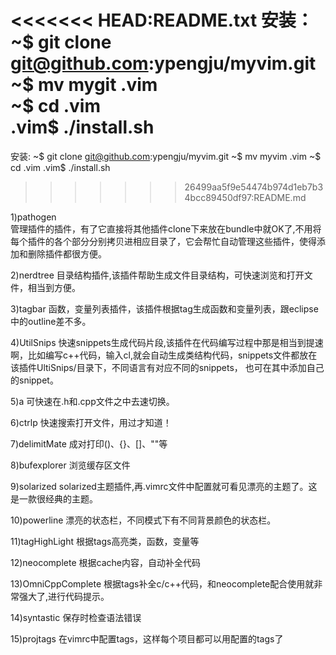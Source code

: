 <<<<<<< HEAD:README.txt
安装：
	~$ git clone git@github.com:ypengju/myvim.git  
	~$ mv mygit .vim  
	~$ cd .vim  
 .vim$ ./install.sh  
=======
安装:
	~$ git clone git@github.com:ypengju/myvim.git
	~$ mv myvim .vim
	~$ cd .vim
 .vim$ ./install.sh
>>>>>>> 26499aa5f9e54474b974d1eb7b34bcc89450df97:README.md

1)pathogen	
管理插件的插件，有了它直接将其他插件clone下来放在bundle中就OK了,不用将每个插件的各个部分分别拷贝进相应目录了，它会帮忙自动管理这些插件，使得添加和删除插件都很方便。

2)nerdtree
目录结构插件,该插件帮助生成文件目录结构，可快速浏览和打开文件，相当到方便。

3)tagbar
函数，变量列表插件，该插件根据tag生成函数和变量列表，跟eclipse中的outline差不多。

4)UtilSnips
快速snippets生成代码片段,该插件在代码编写过程中那是相当到提速啊，比如编写c++代码，输入cl<Tag>,就会自动生成类结构代码，snippets文件都放在该插件UltiSnips/目录下，不同语言有对应不同的snippets， 也可在其中添加自己的snippet。

5)a
可快速在.h和.cpp文件之中去速切换。

6)ctrlp
快速搜索打开文件，用过才知道！

7)delimitMate
成对打印()、{}、[]、""等

8)bufexplorer
浏览缓存区文件

9)solarized
solarized主题插件,再.vimrc文件中配置就可看见漂亮的主题了。这是一款很经典的主题。

10)powerline
漂亮的状态栏，不同模式下有不同背景颜色的状态栏。

11)tagHighLight
根据tags高亮类，函数，变量等

12)neocomplete
根据cache内容，自动补全代码

13)OmniCppComplete
根据tags补全c/c++代码，和neocomplete配合使用就非常强大了,<C-x><C-O>进行代码提示。

14)syntastic
保存时检查语法错误

15)projtags
在vimrc中配置tags，这样每个项目都可以用配置的tags了
